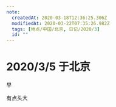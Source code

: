 ```yaml
---
note:
  createdAt: 2020-03-18T12:36:25.306Z
  modifiedAt: 2020-03-22T07:35:26.982Z
  tags: [地点/中国/北京, 日记/2020/3]
  id: ""
---
```


# 2020/3/5 于北京

<!-- @timer "date":"Thu Mar 05 2020 08:25:22 GMT+0800 (CST) -->

早

<!-- @timer "date":"Thu Mar 05 2020 22:03:31 GMT+0800 (CST)","duration":"about 14 hours -->

有点头大
